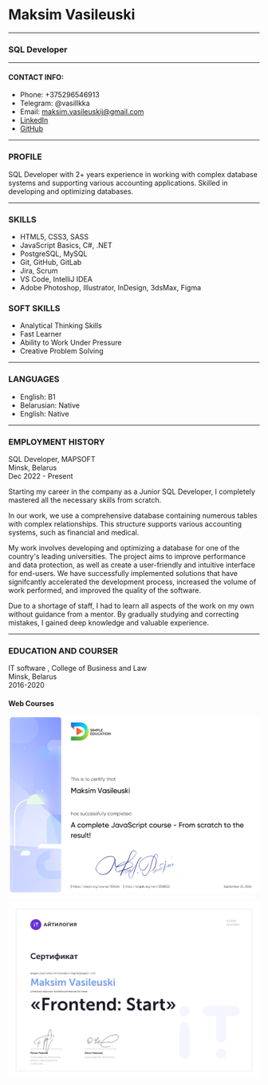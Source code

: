 # Maksim Vasileuski
___
### SQL Developer
___
#### CONTACT INFO:
* Phone: +375296546913
* Telegram: @vasillkka
* Email: [maksim.vasileuskij@gmail.com](mailto:maksim.vasileuskij@gmail.com)
* [LinkedIn](https://www.linkedin.com/in/maksim-vasileuski-2a267822a/)
* [GitHub](https://github.com/thesoules2000)
___
### PROFILE
SQL Developer with 2+ years experience in working with complex
database systems and supporting various accounting applications.
Skilled in developing and optimizing databases.
___
### SKILLS
* HTML5, CSS3, SASS
* JavaScript Basics, C#, .NET
* PostgreSQL, MySQL
* Git, GitHub, GitLab
* Jira, Scrum
* VS Code, IntelliJ IDEA
* Adobe Photoshop, Illustrator, InDesign, 3dsMax, Figma

### SOFT SKILLS

* Analytical Thinking Skills
* Fast Learner
* Ability to Work Under Pressure
* Creative Problem Solving
___

### LANGUAGES
* English: B1
* Belarusian: Native
* English: Native
___
### EMPLOYMENT HISTORY

SQL Developer, MAPSOFT\
Minsk, Belarus\
Dec 2022 - Present

Starting my career in the company as a Junior SQL Developer, I
completely mastered all the necessary skills from scratch.

In our work, we use a comprehensive database containing numerous
tables with complex relationships. This structure supports various
accounting systems, such as financial and medical.

My work involves developing and optimizing a database for one of the
country's leading universities. The project aims to improve performance
and data protection, as well as create a user-friendly and intuitive
interface for end-users. We have successfully implemented solutions
that have signifcantly accelerated the development process, increased
the volume of work performed, and improved the quality of the
software.

Due to a shortage of staff, I had to learn all aspects of the work on
my own without guidance from a mentor. By gradually studying and
correcting mistakes, I gained deep knowledge and valuable experience.
___
### EDUCATION AND COURSER
IT software , College of Business and Law\
Minsk, Belarus\
2016-2020


#### Web Courses

![JavaScript Basics](JavaScriptBasics.png)

![Frontend: Start Intensive](Intensive.jpg)



